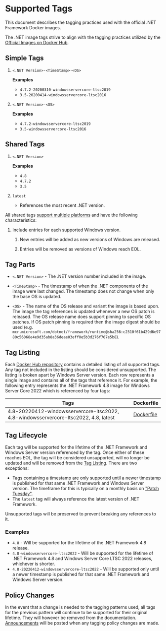# Supported Tags

This document describes the tagging practices used with the official .NET Framework Docker images.

The .NET image tags strive to align with the tagging practices utilized by the [Official Images on Docker Hub](https://hub.docker.com/search?q=&type=image&image_filter=official).

## Simple Tags

1. `<.NET Version>-<TimeStamp>-<OS>`

    **Examples**

    * `4.7.2-20200310-windowsservercore-ltsc2019`
    * `3.5-20200414-windowsservercore-ltsc2016`

1. `<.NET Version>-<OS>`

    **Examples**

    * `4.7.2-windowsservercore-ltsc2019`
    * `3.5-windowsservercore-ltsc2016`

## Shared Tags

1. `<.NET Version>`

    **Examples**

    * `4.8`
    * `4.7.2`
    * `3.5`

1. `latest`

    * References the most recent .NET version.

All shared tags [support multiple platforms](https://blog.docker.com/2017/09/docker-official-images-now-multi-platform/) and have the following characteristics:

1. Include entries for each supported Windows version.

    1. New entries will be added as new versions of Windows are released.

    1. Entries will be removed as versions of Windows reach EOL.

## Tag Parts

* `<.NET Version>` - The .NET version number included in the image.

* `<TimeStamp>` - The timestamp of when the .NET components of the image were last changed.  The timestamp does not change when only the base OS is updated.

* `<OS>` - The name of the OS release and variant the image is based upon.  The image the tag references is updated whenever a new OS patch is released.  The OS release name does support pinning to specific OS patches.  If OS patch pinning is required then the image digest should be used (e.g. `mcr.microsoft.com/dotnet/framework/runtime@sha256:c2310f61b429d6e9780c56068e4e9d35ab8a36deae03eff0e5b3d276f707e5b8`).

## Tag Listing

Each [Docker Hub repository](https://hub.docker.com/_/microsoft-dotnet-framework) contains a detailed listing of all supported tags. Any tag not included in the listing should be considered unsupported. The listing is broken apart by Windows Server version. Each row represents a single image and contains all of the tags that reference it. For example, the following entry represents the .NET Framework 4.8 image for Windows Server Core 2022 which is referenced by four tags:

Tags | Dockerfile
-----------| -------------
4.8-20220412-windowsservercore-ltsc2022, 4.8-windowsservercore-ltsc2022, 4.8, latest | [Dockerfile](https://github.com/microsoft/dotnet-framework-docker/blob/228ad35840777951381456d3f89392c3a8fe8a89/src/sdk/4.8/windowsservercore-ltsc2022/Dockerfile)

## Tag Lifecycle

Each tag will be supported for the lifetime of the .NET Framework and Windows Server version referenced by the tag. Once either of these reaches EOL, the tag will be considered unsupported, will no longer be updated and will be removed from the [Tag Listing](#tag-listing). There are two exceptions:

* Tags containing a timestamp are only supported until a newer timestamp is published for that same .NET Framework and Windows Server version. The timeframe for this is typically on a monthly basis on ["Patch Tuesday"](https://www.microsoft.com/msrc/faqs-security-update-guide).
* The `latest` tag will always reference the latest version of .NET Framework.

Unsupported tags will be preserved to prevent breaking any references to it.

### Examples

* `4.8` - Will be supported for the lifetime of the .NET Framework 4.8 release.
* `4.8-windowservercore-ltsc2022` - Will be supported for the lifetime of .NET Framework 4.8 and Windows Server Core LTSC 2022 releases, whichever is shorter.
* `4.8-20220412-windowsservercore-ltsc2022` - Will be supported only until a newer timestamp is published for that same .NET Framework and Windows Server version.

## Policy Changes

In the event that a change is needed to the tagging patterns used, all tags for the previous pattern will continue to be supported for their original lifetime. They will however be removed from the documentation. [Announcements](https://github.com/microsoft/dotnet-framework-docker/discussions/categories/announcements) will be posted when any tagging policy changes are made.
